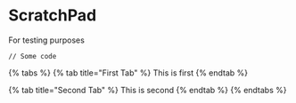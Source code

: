 # ScratchPad

For testing purposes

```
// Some code
```

{% tabs %}
{% tab title="First Tab" %}
This is first
{% endtab %}

{% tab title="Second Tab" %}
This is second
{% endtab %}
{% endtabs %}
